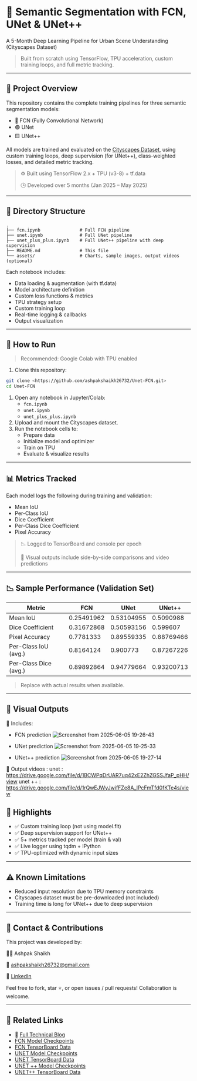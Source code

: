 # 🧠 Semantic Segmentation with FCN, UNet & UNet++

A 5-Month Deep Learning Pipeline for Urban Scene Understanding (Cityscapes Dataset)

> Built from scratch using TensorFlow, TPU acceleration, custom training loops, and full metric tracking.
> 

---

## 📌 Project Overview

This repository contains the complete training pipelines for three semantic segmentation models:

- 🔵 FCN (Fully Convolutional Network)
- 🟢 UNet
- 🟨 UNet++

All models are trained and evaluated on the [Cityscapes Dataset](https://www.cityscapes-dataset.com/), using custom training loops, deep supervision (for UNet++), class-weighted losses, and detailed metric tracking.

> ⚙️ Built using TensorFlow 2.x + TPU (v3-8) + tf.data
> 
> 
> 🕒 Developed over 5 months (Jan 2025 – May 2025)
> 

---

## 📂 Directory Structure

```
.
├── fcn.ipynb               # Full FCN pipeline
├── unet.ipynb              # Full UNet pipeline
├── unet_plus_plus.ipynb    # Full UNet++ pipeline with deep supervision
├── README.md               # This file
└── assets/                 # Charts, sample images, output videos (optional)

```

Each notebook includes:

- Data loading & augmentation (with tf.data)
- Model architecture definition
- Custom loss functions & metrics
- TPU strategy setup
- Custom training loop
- Real-time logging & callbacks
- Output visualization

---

## 🚀 How to Run

> Recommended: Google Colab with TPU enabled
> 
1. Clone this repository:

```bash
git clone <https://github.com/ashpakshaikh26732/Unet-FCN.git>
cd Unet-FCN

```

1. Open any notebook in Jupyter/Colab:
    - `fcn.ipynb`
    - `unet.ipynb`
    - `unet_plus_plus.ipynb`
2. Upload and mount the Cityscapes dataset.
3. Run the notebook cells to:
    - Prepare data
    - Initialize model and optimizer
    - Train on TPU
    - Evaluate & visualize results

---

## 📊 Metrics Tracked

Each model logs the following during training and validation:

- Mean IoU
- Per-Class IoU
- Dice Coefficient
- Per-Class Dice Coefficient
- Pixel Accuracy

> 📉 Logged to TensorBoard and console per epoch
> 
> 
> 🎨 Visual outputs include side-by-side comparisons and video predictions
> 

---

## 📉 Sample Performance (Validation Set)

| Metric | FCN | UNet | UNet++ |
| --- | --- | --- | --- |
| Mean IoU | 0.25491962 | 0.53104955| 0.5090988 |
| Dice Coefficient | 0.31672868 | 0.50593156 | 0.599607 |
| Pixel Accuracy | 0.7781333 | 0.89559335 | 0.88769466 |
| Per-Class IoU (avg.) |0.8164124 |0.900773 | 0.87267226 |
| Per-Class Dice (avg.) | 0.89892864 | 0.94779664 | 0.93200713 |

> Replace with actual results when available.
> 

---

## 🎥 Visual Outputs

📸 Includes:



- FCN prediction
  ![Screenshot from 2025-06-05 19-26-43](https://github.com/user-attachments/assets/e5032e73-5b93-4d70-907e-47b04032c932)

- UNet prediction
  ![Screenshot from 2025-06-05 19-25-33](https://github.com/user-attachments/assets/de41bf2c-802e-401d-aadb-81d29c1390a9)

- UNet++ prediction
  ![Screenshot from 2025-06-05 19-27-14](https://github.com/user-attachments/assets/628138bc-afc4-476f-858f-75732dd6658c)

  

🎥 Output videos : 
unet : 
https://drive.google.com/file/d/1BCWPqDrUAR7uq42xE2ZhZGSSJfaP_pHH/view
unet ++ :
https://drive.google.com/file/d/1rQwEJWyJwifFZe8A_IPcFmTfd0fKTe4s/view


## 🧠 Highlights

- ✅ Custom training loop (not using model.fit)
- ✅ Deep supervision support for UNet++
- ✅ 5+ metrics tracked per model (train & val)
- ✅ Live logger using tqdm + IPython
- ✅ TPU-optimized with dynamic input sizes

---

## ⚠️ Known Limitations

- Reduced input resolution due to TPU memory constraints
- Cityscapes dataset must be pre-downloaded (not included)
- Training time is long for UNet++ due to deep supervision

---

## 📨 Contact & Contributions

This project was developed by:

👨‍💻 Ashpak Shaikh

📧 [ashpakshaikh26732@gmail.com](mailto:ashpakshaikh26732@gmail.com)

🔗 [LinkedIn]([https://www.linkedin.com/in/yourprofile](https://www.linkedin.com/in/ashpak-shaikh-88a7372b0?lipi=urn%3Ali%3Apage%3Ad_flagship3_profile_view_base_contact_details%3Bv7wwAfM0Suut4XebapJt0Q%3D%3D))

Feel free to fork, star ⭐️, or open issues / pull requests! Collaboration is welcome.

---

## 📖 Related Links

- 📖 [Full Technical Blog](https://your-blog-link.com/)
- [FCN Model Checkpoints](https://drive.google.com/drive/folders/1--PCsKWNPWBxLKJh5GTQker-k-FYVDoE?usp=sharing)
- [FCN TensorBoard Data](https://drive.google.com/drive/folders/1e5xfH2OfWcU1vCDviKFd41SBKu9-B1eO?usp=sharing)
- [UNET Model Checkpoints](https://drive.google.com/drive/folders/1NImZC4otqcvOs_A9uRRB0QofDZ9SbtTi?usp=sharing)
- [UNET TensorBoard Data](https://drive.google.com/drive/folders/1HFXB6WyGJZH7JVcJtuf5b81lvcHm0vuU?usp=sharing)
- [UNET ++ Model Checkpoints](https://drive.google.com/drive/folders/17YpDYWZIkUnKXH_yHP5bAZ24eBOf6cxa?usp=sharing)
- [UNET++ TensorBoard Data](https://drive.google.com/drive/folders/1BbXT4l8ya2zE_IPoFQN1uixJRfYWzj2l?usp=sharing)

